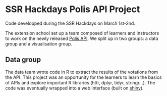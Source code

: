 # SSR Hackdays Polis API Project

Code developped during the SSR Hackdays on March 1st-2nd. 

The extension school set up a team composed of learners and instructors to work on the newly released [Polis API](https://developer.srgssr.ch/apis/tpc-polis). We split up in two groups: a data group and a visualisation group.

## Data group

The data team wrote code in R to extract the results of the votations from the API. This project was an opportunity for the learners to learn the basics of APIs and explore important R libraries (httr, dplyr, tidyr, stringr...). The code was eventually wrapped into a web interface (built on [shiny](shiny.rstudio.com)).
